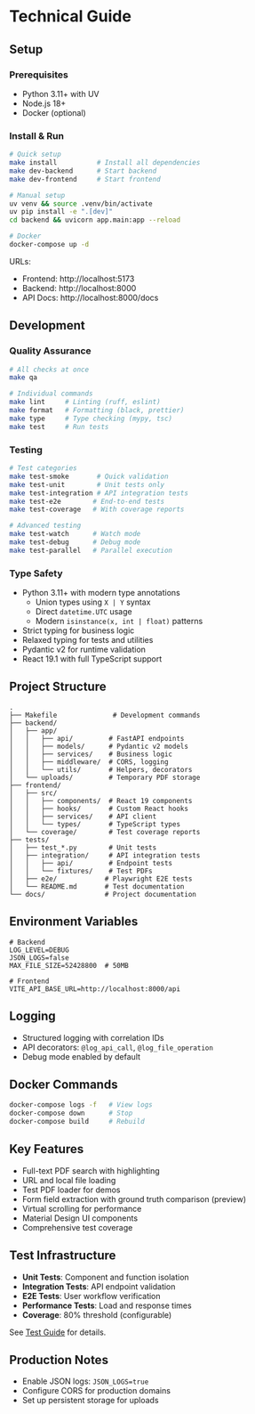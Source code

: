 # Technical Guide

## Setup

### Prerequisites
- Python 3.11+ with UV
- Node.js 18+
- Docker (optional)

### Install & Run

```bash
# Quick setup
make install          # Install all dependencies
make dev-backend      # Start backend
make dev-frontend     # Start frontend

# Manual setup
uv venv && source .venv/bin/activate
uv pip install -e ".[dev]"
cd backend && uvicorn app.main:app --reload

# Docker
docker-compose up -d
```

URLs:
- Frontend: http://localhost:5173
- Backend: http://localhost:8000
- API Docs: http://localhost:8000/docs

## Development

### Quality Assurance
```bash
# All checks at once
make qa

# Individual commands
make lint     # Linting (ruff, eslint)
make format   # Formatting (black, prettier)
make type     # Type checking (mypy, tsc)
make test     # Run tests
```

### Testing
```bash
# Test categories
make test-smoke       # Quick validation
make test-unit        # Unit tests only
make test-integration # API integration tests
make test-e2e        # End-to-end tests
make test-coverage   # With coverage reports

# Advanced testing
make test-watch      # Watch mode
make test-debug      # Debug mode
make test-parallel   # Parallel execution
```

### Type Safety
- Python 3.11+ with modern type annotations
  - Union types using `X | Y` syntax
  - Direct `datetime.UTC` usage
  - Modern `isinstance(x, int | float)` patterns
- Strict typing for business logic
- Relaxed typing for tests and utilities
- Pydantic v2 for runtime validation
- React 19.1 with full TypeScript support

## Project Structure

```
.
├── Makefile              # Development commands
├── backend/
│   ├── app/
│   │   ├── api/         # FastAPI endpoints
│   │   ├── models/      # Pydantic v2 models
│   │   ├── services/    # Business logic
│   │   ├── middleware/  # CORS, logging
│   │   └── utils/       # Helpers, decorators
│   └── uploads/         # Temporary PDF storage
├── frontend/
│   ├── src/
│   │   ├── components/  # React 19 components
│   │   ├── hooks/       # Custom React hooks
│   │   ├── services/    # API client
│   │   └── types/       # TypeScript types
│   └── coverage/        # Test coverage reports
├── tests/
│   ├── test_*.py        # Unit tests
│   ├── integration/     # API integration tests
│   │   ├── api/         # Endpoint tests
│   │   └── fixtures/    # Test PDFs
│   ├── e2e/            # Playwright E2E tests
│   └── README.md       # Test documentation
└── docs/               # Project documentation
```

## Environment Variables

```env
# Backend
LOG_LEVEL=DEBUG
JSON_LOGS=false
MAX_FILE_SIZE=52428800  # 50MB

# Frontend  
VITE_API_BASE_URL=http://localhost:8000/api
```

## Logging

- Structured logging with correlation IDs
- API decorators: `@log_api_call`, `@log_file_operation`
- Debug mode enabled by default

## Docker Commands

```bash
docker-compose logs -f   # View logs
docker-compose down      # Stop
docker-compose build     # Rebuild
```

## Key Features

- Full-text PDF search with highlighting
- URL and local file loading
- Test PDF loader for demos
- Form field extraction with ground truth comparison (preview)
- Virtual scrolling for performance
- Material Design UI components
- Comprehensive test coverage

## Test Infrastructure

- **Unit Tests**: Component and function isolation
- **Integration Tests**: API endpoint validation
- **E2E Tests**: User workflow verification
- **Performance Tests**: Load and response times
- **Coverage**: 80% threshold (configurable)

See [Test Guide](../tests/README.md) for details.

## Production Notes

- Enable JSON logs: `JSON_LOGS=true`
- Configure CORS for production domains
- Set up persistent storage for uploads